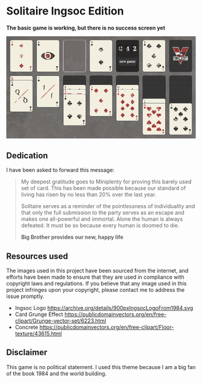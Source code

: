 # Solitaire Ingsoc Edition

**The basic game is working, but there is no success screen yet**

![Screenshot of the game](./docs/img/screenshot.png 'Thanks to Miniplenty for providing this barely used set of cards.')

## Dedication

I have been asked to forward this message:

> My deepest gratitude goes to Miniplenty for proving this barely used set of card. This has been made possible because our standard of living has risen by no less than 20% over the last year.
>
> Soiltaire serves as a reminder of the pointlessness of individuality and that only the full submission to the party serves as an escape and makes one all-powerful and immortal. Alone the human is always defeated. It must be so because every human is doomed to die.
>
> **Big Brother provides our new, happy life**

## Resources used

The images used in this project have been sourced from the internet, and efforts have been made to ensure that they are used in compliance with copyright laws and regulations. If you believe that any image used in this project infringes upon your copyright, please contact me to address the issue promptly.

- Ingsoc Logo https://archive.org/details/900pxIngsocLogoFrom1984.svg
- Card Grunge Effect https://publicdomainvectors.org/en/free-clipart/Grunge-vector-set/6223.html
- Concrete https://publicdomainvectors.org/en/free-clipart/Floor-texture/43615.html

## Disclaimer

This game is no political statement. I used this theme because I am a big fan of the book 1984 and the world building.
